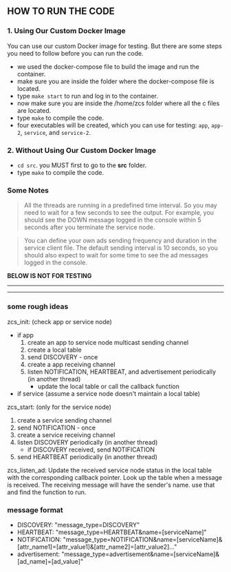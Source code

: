 ## HOW TO RUN THE CODE


### 1. Using Our Custom Docker Image
You can use our custom Docker image for testing. But there are some steps you need to follow before you can run the code.
- we used the docker-compose file to build the image and run the container. 
- make sure you are inside the folder where the docker-compose file is located.
- type `make start` to run and log in to the container.
- now make sure you are inside the /home/zcs folder where all the c files are located.
- type `make` to compile the code.
- four executables will be created, which you can use for testing: `app`, `app-2`, `service`, and `service-2`.


### 2. Without Using Our Custom Docker Image
- `cd src`. you MUST first to go to the **src** folder.
- type `make` to compile the code.

### Some Notes
> All the threads are running in a predefined time interval. So you may need to wait for a few seconds to see the output. For example, you should see the DOWN message logged in the console within 5 seconds after you terminate the service node.

> You can define your own ads sending frequency and duration in the service client file. The default sending interval is 10 seconds, so you should also expect to wait for some time to see the ad messages logged in the console.

**BELOW IS NOT FOR TESTING**

---
---

### some rough ideas

zcs_init: (check app or service node)
- if app
  1. create an app to service node multicast sending channel
  2. create a local table 
  3. send DISCOVERY - once
  4. create a app receiving channel
  5. listen NOTIFICATION, HEARTBEAT, and advertisement periodically (in another thread)
      - update the local table or call the callback function
- if service (assume a service node doesn't maintain a local table)
  

zcs_start: (only for the service node)
1. create a service sending channel
2. send NOTIFICATION - once
3. create a service receiving channel
4. listen DISCOVERY periodically (in another thread)
   - if DISCOVERY received, send NOTIFICATION 
5. send HEARTBEAT periodically (in another thread)

zcs_listen_ad:
  Update the received service node status in the local table with the corresponding callback pointer.
  Look up the table when a message is received. The receiving message will have the sender's name. use that and find the function to run. 


### message format
- DISCOVERY: "message_type=DISCOVERY"
- HEARTBEAT: "message_type=HEARTBEAT&name=[serviceName]"
- NOTIFICATION: "message_type=NOTIFICATION&name=[serviceName]&[attr_name1]=[attr_value1]&[attr_name2]=[attr_value2]..."
- advertisement: "message_type=advertisement&name=[serviceName]&[ad_name]=[ad_value]"
